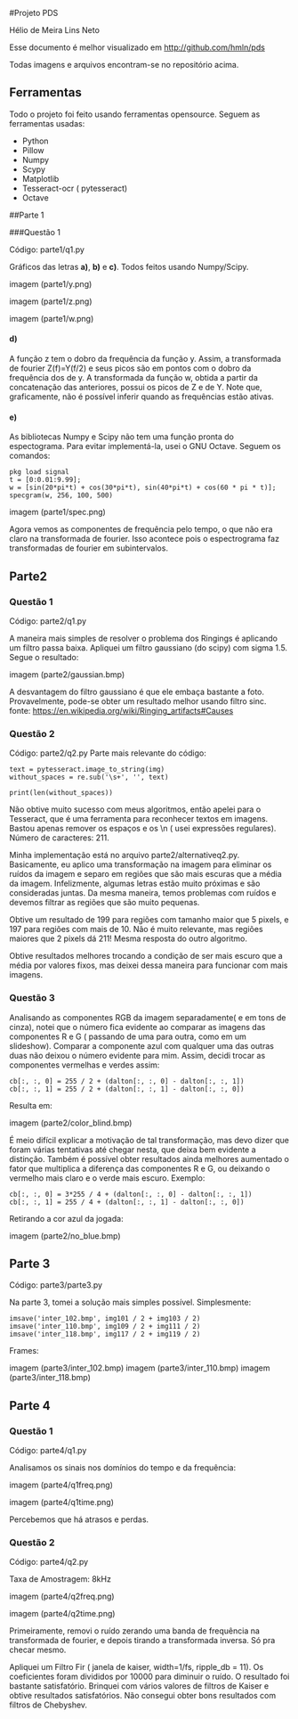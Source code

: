 #Projeto PDS

Hélio de Meira Lins Neto

Esse documento é melhor visualizado em http://github.com/hmln/pds

Todas imagens e arquivos encontram-se no repositório acima.

## Ferramentas

Todo o projeto foi feito usando ferramentas opensource. Seguem as ferramentas usadas:

* Python
* Pillow
* Numpy
* Scypy
* Matplotlib
* Tesseract-ocr ( pytesseract)
* Octave

##Parte 1

###Questão 1

Código: parte1/q1.py

Gráficos das letras **a)**, **b)** e **c)**. Todos feitos usando Numpy/Scipy.

imagem (parte1/y.png)

imagem (parte1/z.png)

imagem (parte1/w.png)

#### **d)**
A função z tem o dobro da frequência da função y. Assim, a transformada de fourier Z(f)=Y(f/2) e seus picos são em pontos com o dobro da frequência dos de y. A transformada da função w, obtida a partir da concatenação das anteriores, possui os picos de Z e de Y. Note que, graficamente, não é possível inferir quando as frequências estão ativas.

#### **e)**

As bibliotecas Numpy e Scipy não tem uma função pronta do espectograma. Para evitar implementá-la, usei o GNU Octave. Seguem os comandos:

    pkg load signal
    t = [0:0.01:9.99];
    w = [sin(20*pi*t) + cos(30*pi*t), sin(40*pi*t) + cos(60 * pi * t)];
    specgram(w, 256, 100, 500)

imagem (parte1/spec.png)

Agora vemos as componentes de frequência pelo tempo, o que não era claro na transformada de fourier. Isso acontece pois o espectrograma faz transformadas de fourier em subintervalos.

## Parte2

### Questão 1

Código: parte2/q1.py

A maneira mais simples de resolver o problema dos Ringings é aplicando um filtro passa baixa. Apliquei um filtro gaussiano (do scipy) com sigma 1.5. Segue o resultado:

imagem (parte2/gaussian.bmp)

A desvantagem do filtro gaussiano é que ele embaça bastante a foto. Provavelmente, pode-se obter um resultado melhor usando filtro sinc. fonte: https://en.wikipedia.org/wiki/Ringing_artifacts#Causes

### Questão 2

Código: parte2/q2.py
Parte mais relevante do código:

    text = pytesseract.image_to_string(img)
    without_spaces = re.sub('\s+', '', text)

    print(len(without_spaces))

Não obtive muito sucesso com meus algoritmos, então apelei para o Tesseract, que é uma ferramenta para reconhecer textos em imagens. Bastou apenas remover os espaços e os \n ( usei expressões regulares). Número de caracteres: 211.

Minha implementação está no arquivo parte2/alternativeq2.py.
Basicamente, eu aplico uma transformação na imagem para eliminar os ruídos da imagem e separo em regiões que são mais escuras que a média da imagem. Infelizmente, algumas letras estão muito próximas e são consideradas juntas. Da mesma maneira, temos problemas com ruídos e devemos filtrar as regiões que são muito pequenas.

Obtive um resultado de 199 para regiões com tamanho maior que 5 pixels, e 197 para regiões com mais de 10.
Não é muito relevante, mas regiões maiores que 2 pixels dá 211! Mesma resposta do outro algoritmo.

Obtive resultados melhores trocando a condição de ser mais escuro que a média por valores fixos, mas deixei dessa maneira para funcionar com mais imagens.

### Questão 3

Analisando as componentes RGB da imagem separadamente( e em tons de cinza), notei que o número fica evidente ao comparar as imagens das componentes R e G ( passando de uma para outra, como em um slideshow). Comparar a componente azul com qualquer uma das outras duas não deixou o número evidente para mim.
Assim, decidi trocar as componentes vermelhas e verdes assim:

    cb[:, :, 0] = 255 / 2 + (dalton[:, :, 0] - dalton[:, :, 1])
    cb[:, :, 1] = 255 / 2 + (dalton[:, :, 1] - dalton[:, :, 0])

Resulta em:

imagem (parte2/color_blind.bmp)

É meio difícil explicar a motivação de tal transformação, mas devo dizer que foram várias tentativas até chegar nesta, que deixa bem evidente a distinção. Também é possível obter resultados ainda melhores aumentado o fator que multiplica a diferença das componentes R e G, ou deixando o vermelho mais claro e o verde mais escuro. Exemplo:

    cb[:, :, 0] = 3*255 / 4 + (dalton[:, :, 0] - dalton[:, :, 1])
    cb[:, :, 1] = 255 / 4 + (dalton[:, :, 1] - dalton[:, :, 0])


Retirando a cor azul da jogada:

imagem (parte2/no_blue.bmp)

## Parte 3

Código: parte3/parte3.py

Na parte 3, tomei a solução mais simples possível. Simplesmente:

    imsave('inter_102.bmp', img101 / 2 + img103 / 2)
    imsave('inter_110.bmp', img109 / 2 + img111 / 2)
    imsave('inter_118.bmp', img117 / 2 + img119 / 2)

Frames:

imagem (parte3/inter_102.bmp)
imagem (parte3/inter_110.bmp)
imagem (parte3/inter_118.bmp)

## Parte 4

### Questão 1

Código: parte4/q1.py

Analisamos os sinais nos domínios do tempo e da frequência:

imagem (parte4/q1freq.png)

imagem (parte4/q1time.png)

Percebemos que há atrasos e perdas.

### Questão 2

Código: parte4/q2.py

Taxa de Amostragem: 8kHz

imagem (parte4/q2freq.png)

imagem (parte4/q2time.png)

Primeiramente, removi o ruído zerando uma banda de frequência na transformada de fourier, e depois tirando a transformada inversa. Só pra checar mesmo.

Apliquei um Filtro Fir ( janela de kaiser, width=1/fs, ripple_db = 11). Os coeficientes foram divididos por 10000 para diminuir o ruído. O resultado foi bastante satisfatório. Brinquei com vários valores de filtros de Kaiser e obtive resultados satisfatórios. Não consegui obter bons resultados com filtros de Chebyshev.